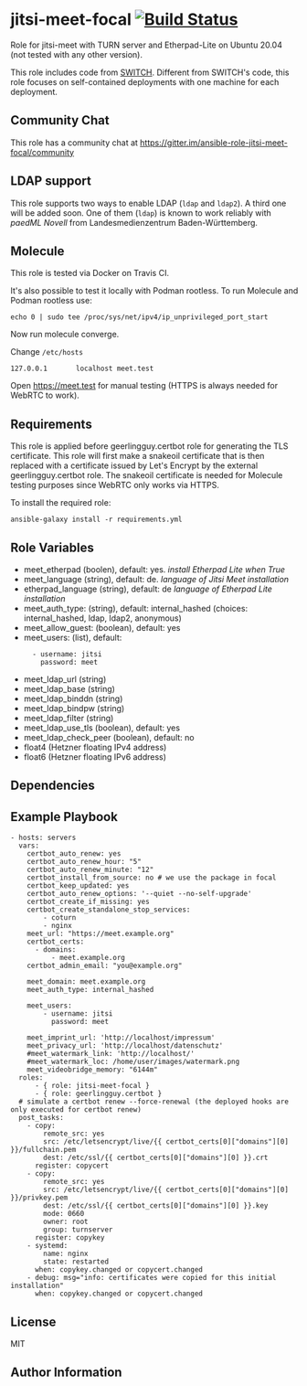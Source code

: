 jitsi-meet-focal [![Build Status](https://travis-ci.org/c-goes/ansible-role-jitsi-meet-focal.svg?branch=master)](https://travis-ci.org/c-goes/ansible-role-jitsi-meet-focal)
=========

Role for jitsi-meet with TURN server and Etherpad-Lite on Ubuntu 20.04 (not tested with any other version).

This role includes code from [SWITCH](https://github.com/switch-ch/jitsi-deploy).
Different from SWITCH's code, this role focuses on self-contained deployments with one machine for each deployment.


Community Chat
----------------

This role has a community chat at https://gitter.im/ansible-role-jitsi-meet-focal/community


LDAP support
-------------

This role supports two ways to enable LDAP (`ldap` and `ldap2`). A third one will be added soon.
One of them (`ldap`) is known to work reliably with *paedML Novell* from Landesmedienzentrum Baden-Württemberg.

Molecule
---------

This role is tested via Docker on Travis CI.

It's also possible to test it locally with Podman rootless.
To run Molecule and Podman rootless use:

```
echo 0 | sudo tee /proc/sys/net/ipv4/ip_unprivileged_port_start
```

Now run molecule converge.

Change `/etc/hosts`

```
127.0.0.1       localhost meet.test
```

Open https://meet.test for manual testing (HTTPS is always needed for WebRTC to work).

Requirements
------------

This role is applied before geerlingguy.certbot role for generating the TLS certificate.
This role will first make a snakeoil certificate that is then replaced with a certificate issued by Let's Encrypt by the external geerlingguy.certbot role.
The snakeoil certificate is needed for Molecule testing purposes since WebRTC only works via HTTPS.


To install the required role:

```
ansible-galaxy install -r requirements.yml
```

Role Variables
--------------

- meet_etherpad (boolen), default: yes. *install Etherpad Lite when True*
- meet_language (string), default: de. *language of Jitsi Meet installation*
- etherpad_language (string), default: de *language of Etherpad Lite installation*
- meet_auth_type: (string), default: internal_hashed (choices: internal_hashed, ldap, ldap2, anonymous)
- meet_allow_guest: (boolean), default: yes
- meet_users: (list), default:
  ```
    - username: jitsi
      password: meet
  ```
- meet_ldap_url (string)
- meet_ldap_base (string)
- meet_ldap_binddn (string)
- meet_ldap_bindpw (string)
- meet_ldap_filter (string)
- meet_ldap_use_tls (boolean), default: yes
- meet_ldap_check_peer (boolean), default: no
- float4 (Hetzner floating IPv4 address)
- float6 (Hetzner floating IPv6 address)


Dependencies
------------


Example Playbook
----------------

```
- hosts: servers
  vars:
    certbot_auto_renew: yes
    certbot_auto_renew_hour: "5"
    certbot_auto_renew_minute: "12"
    certbot_install_from_source: no # we use the package in focal
    certbot_keep_updated: yes
    certbot_auto_renew_options: '--quiet --no-self-upgrade'
    certbot_create_if_missing: yes
    certbot_create_standalone_stop_services:
        - coturn
        - nginx
    meet_url: "https://meet.example.org"
    certbot_certs:
      - domains:
          - meet.example.org
    certbot_admin_email: "you@example.org"

    meet_domain: meet.example.org
    meet_auth_type: internal_hashed

    meet_users:
        - username: jitsi
          password: meet

    meet_imprint_url: 'http://localhost/impressum'
    meet_privacy_url: 'http://localhost/datenschutz'
    #meet_watermark_link: 'http://localhost/'
    #meet_watermark_loc: /home/user/images/watermark.png
    meet_videobridge_memory: "6144m"
  roles:
      - { role: jitsi-meet-focal }
      - { role: geerlingguy.certbot }
  # simulate a certbot renew --force-renewal (the deployed hooks are only executed for certbot renew)
  post_tasks:
    - copy:
        remote_src: yes
        src: /etc/letsencrypt/live/{{ certbot_certs[0]["domains"][0] }}/fullchain.pem
        dest: /etc/ssl/{{ certbot_certs[0]["domains"][0] }}.crt
      register: copycert
    - copy:
        remote_src: yes
        src: /etc/letsencrypt/live/{{ certbot_certs[0]["domains"][0] }}/privkey.pem
        dest: /etc/ssl/{{ certbot_certs[0]["domains"][0] }}.key
        mode: 0660
        owner: root
        group: turnserver
      register: copykey
    - systemd:
        name: nginx
        state: restarted
      when: copykey.changed or copycert.changed
    - debug: msg="info: certificates were copied for this initial installation"
      when: copykey.changed or copycert.changed
```



License
-------

MIT

Author Information
------------------

